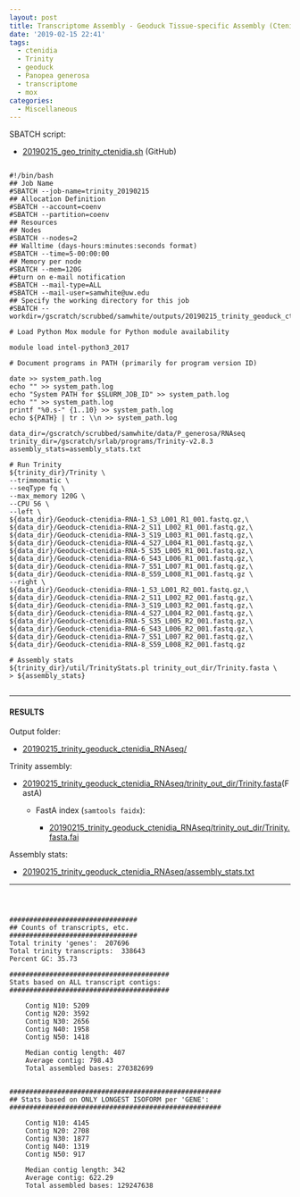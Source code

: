 ```yaml
---
layout: post
title: Transcriptome Assembly - Geoduck Tissue-specific Assembly (Ctenidia)
date: '2019-02-15 22:41'
tags:
  - ctenidia
  - Trinity
  - geoduck
  - Panopea generosa
  - transcriptome
  - mox
categories:
  - Miscellaneous
---
```




SBATCH script:

- [20190215_geo_trinity_ctenidia.sh](https://raw.githubusercontent.com/RobertsLab/sams-notebook/master/sbatch_scripts/20190215_geo_trinity_ctenidia.sh) (GitHub)

<pre><code>
#!/bin/bash
## Job Name
#SBATCH --job-name=trinity_20190215
## Allocation Definition
#SBATCH --account=coenv
#SBATCH --partition=coenv
## Resources
## Nodes
#SBATCH --nodes=2
## Walltime (days-hours:minutes:seconds format)
#SBATCH --time=5-00:00:00
## Memory per node
#SBATCH --mem=120G
##turn on e-mail notification
#SBATCH --mail-type=ALL
#SBATCH --mail-user=samwhite@uw.edu
## Specify the working directory for this job
#SBATCH --workdir=/gscratch/scrubbed/samwhite/outputs/20190215_trinity_geoduck_ctenidia_RNAseq

# Load Python Mox module for Python module availability

module load intel-python3_2017

# Document programs in PATH (primarily for program version ID)

date >> system_path.log
echo "" >> system_path.log
echo "System PATH for $SLURM_JOB_ID" >> system_path.log
echo "" >> system_path.log
printf "%0.s-" {1..10} >> system_path.log
echo ${PATH} | tr : \\n >> system_path.log

data_dir=/gscratch/scrubbed/samwhite/data/P_generosa/RNAseq
trinity_dir=/gscratch/srlab/programs/Trinity-v2.8.3
assembly_stats=assembly_stats.txt

# Run Trinity
${trinity_dir}/Trinity \
--trimmomatic \
--seqType fq \
--max_memory 120G \
--CPU 56 \
--left \
${data_dir}/Geoduck-ctenidia-RNA-1_S3_L001_R1_001.fastq.gz,\
${data_dir}/Geoduck-ctenidia-RNA-2_S11_L002_R1_001.fastq.gz,\
${data_dir}/Geoduck-ctenidia-RNA-3_S19_L003_R1_001.fastq.gz,\
${data_dir}/Geoduck-ctenidia-RNA-4_S27_L004_R1_001.fastq.gz,\
${data_dir}/Geoduck-ctenidia-RNA-5_S35_L005_R1_001.fastq.gz,\
${data_dir}/Geoduck-ctenidia-RNA-6_S43_L006_R1_001.fastq.gz,\
${data_dir}/Geoduck-ctenidia-RNA-7_S51_L007_R1_001.fastq.gz,\
${data_dir}/Geoduck-ctenidia-RNA-8_S59_L008_R1_001.fastq.gz \
--right \
${data_dir}/Geoduck-ctenidia-RNA-1_S3_L001_R2_001.fastq.gz,\
${data_dir}/Geoduck-ctenidia-RNA-2_S11_L002_R2_001.fastq.gz,\
${data_dir}/Geoduck-ctenidia-RNA-3_S19_L003_R2_001.fastq.gz,\
${data_dir}/Geoduck-ctenidia-RNA-4_S27_L004_R2_001.fastq.gz,\
${data_dir}/Geoduck-ctenidia-RNA-5_S35_L005_R2_001.fastq.gz,\
${data_dir}/Geoduck-ctenidia-RNA-6_S43_L006_R2_001.fastq.gz,\
${data_dir}/Geoduck-ctenidia-RNA-7_S51_L007_R2_001.fastq.gz,\
${data_dir}/Geoduck-ctenidia-RNA-8_S59_L008_R2_001.fastq.gz

# Assembly stats
${trinity_dir}/util/TrinityStats.pl trinity_out_dir/Trinity.fasta \
> ${assembly_stats}

</code></pre>

---

#### RESULTS

Output folder:

- [20190215_trinity_geoduck_ctenidia_RNAseq/](http://gannet.fish.washington.edu/Atumefaciens/20190215_trinity_geoduck_ctenidia_RNAseq/)

Trinity assembly:

- [20190215_trinity_geoduck_ctenidia_RNAseq/trinity_out_dir/Trinity.fasta](http://gannet.fish.washington.edu/Atumefaciens/20190215_trinity_geoduck_ctenidia_RNAseq/trinity_out_dir/Trinity.fasta)(FastA)

  - FastA index (```samtools faidx```):

    - [20190215_trinity_geoduck_ctenidia_RNAseq/trinity_out_dir/Trinity.fasta.fai](http://gannet.fish.washington.edu/Atumefaciens/20190215_trinity_geoduck_ctenidia_RNAseq/trinity_out_dir/Trinity.fasta.fai)

Assembly stats:

- [20190215_trinity_geoduck_ctenidia_RNAseq/assembly_stats.txt](http://gannet.fish.washington.edu/Atumefaciens/20190215_trinity_geoduck_ctenidia_RNAseq/assembly_stats.txt)

---

<pre><code>


################################
## Counts of transcripts, etc.
################################
Total trinity 'genes':	207696
Total trinity transcripts:	338643
Percent GC: 35.73

########################################
Stats based on ALL transcript contigs:
########################################

	Contig N10: 5209
	Contig N20: 3592
	Contig N30: 2656
	Contig N40: 1958
	Contig N50: 1418

	Median contig length: 407
	Average contig: 798.43
	Total assembled bases: 270382699


#####################################################
## Stats based on ONLY LONGEST ISOFORM per 'GENE':
#####################################################

	Contig N10: 4145
	Contig N20: 2708
	Contig N30: 1877
	Contig N40: 1319
	Contig N50: 917

	Median contig length: 342
	Average contig: 622.29
	Total assembled bases: 129247638
</code></pre>
